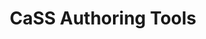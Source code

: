 ---
home: true
title: CaSS Authoring Tools
description: Documentation for CaSS Authoring Tools open source tools for authoring and managing competency frameworks.
heroImage: docs/cass-logo.png
heroText: CaSS Authoring Tools
tagline: A collaborative interface for managing your competency frameworks.
actionText: Get Started →
actionLink: /installation/
features:
- title: Collaborate with your team
  details: CaSS Authoring Tools supports user and group access to your authored competency frameworks.
- title: Customized Comeptency Properties
  details: Our Authoring Tools to support your organizations unique needs.  Use our custom competency properties to customize the abilities of the authoring tool.
- title: Work with existing frameworks
  details: CaSS can import and export a variety of file format and types.  Start working with your existing data.
footer: MIT Licensed | Copyright © 2018-present Evan You
---